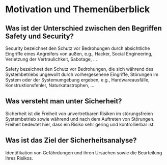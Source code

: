 # Motivation und Themenüberblick

## Was ist der Unterschied zwischen den Begriffen Safety und Security?
Security bezeichnet den Schutz vor Bedrohungen durch absichtliche Eingriffe
eines Angreifers von außen, e.g., Hacker, Social Engineering, Verletzung der
Vertraulichkeit, Sabotage, ...

Safety bezeichnet den Schutz vor Bedrohungen, die sich während des
Systembetriebs ungewollt durch vorhergesehene Eingriffe, Störungen im System
oder der Systemumgebung ergeben, e.g., Hardwareausfälle, Konstruktionsfehler,
Naturkatastrophen, ...

## Was versteht man unter Sicherheit?
Sicherheit ist die Freiheit von unvertretbaren Risiken im störungsfreien
Systembetrieb sowie während und nach dem Auftreten von Störungen. Freiheit
bedeutet hier, dass ein Risiko sehr gering und kontrollierbar ist.

## Was ist das Ziel der Sicherheitsanalyse?
Identifikation von Gefährdungen und ihren Ursachen sowie die Beurteilung ihres
Risikos.
